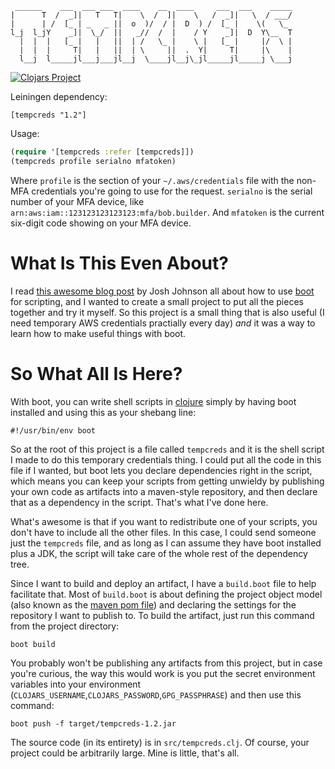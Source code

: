      ______    ___  ___ ___  ____    __  ____     ___  ___    _____
    |      T  /  _]|   T   T|    \  /  ]|    \   /  _]|   \  / ___/
    |      | /  [_ | _   _ ||  o  )/  / |  D  ) /  [_ |    \(   \_ 
    l_j  l_jY    _]|  \_/  ||   _//  /  |    / Y    _]|  D  Y\__  T
      |  |  |   [_ |   |   ||  | /   \_ |    \ |   [_ |     |/  \ |
      |  |  |     T|   |   ||  | \     ||  .  Y|     T|     |\    |
      l__j  l_____jl___j___jl__j  \____jl__j\_jl_____jl_____j \___j
                                                               
[![Clojars Project](http://clojars.org/tempcreds/latest-version.svg)](http://clojars.org/tempcreds)

Leiningen dependency:

    [tempcreds "1.2"]
    
Usage:

```clojure
(require '[tempcreds :refer [tempcreds]])
(tempcreds profile serialno mfatoken)
```
    
Where `profile` is the section of your `~/.aws/credentials` file with the non-MFA credentials you're going to use for the request. `serialno` is the serial number of your MFA device, like `arn:aws:iam::123123123123123:mfa/bob.builder`. And `mfatoken` is the current six-digit code showing on your MFA device.

# What Is This Even About?
I read [this awesome blog post][1] by Josh Johnson all about how to use [boot][2] for scripting, and I wanted to create a small project to put all the pieces together and try it myself. So this project is a small thing that is also useful (I need temporary AWS credentials practially every day) _and_ it was a way to learn how to make useful things with boot.

# So What All Is Here?
With boot, you can write shell scripts in [clojure][3] simply by having boot installed and using this as your shebang line:

    #!/usr/bin/env boot
    
So at the root of this project is a file called `tempcreds` and it is the shell script I made to do this temporary credentials thing. I could put all the code in this file if I wanted, but boot lets you declare dependencies right in the script, which means you can keep your scripts from getting unwieldy by publishing your own code as artifacts into a maven-style repository, and then declare that as a dependency in the script. That's what I've done here.

What's awesome is that if you want to redistribute one of your scripts, you don't have to include all the other files. In this case, I could send someone just the `tempcreds` file, and as long as I can assume they have boot installed plus a JDK, the script will take care of the whole rest of the dependency tree.

Since I want to build and deploy an artifact, I have a `build.boot` file to help facilitate that. Most of `build.boot` is about defining the project object model (also known as the [maven pom file][4]) and declaring the settings for the repository I want to publish to. To build the artifact, just run this command from the project directory:

    boot build

You probably won't be publishing any artifacts from this project, but in case you're curious, the way this would work is you put the secret environment variables into your environment (`CLOJARS_USERNAME`,`CLOJARS_PASSWORD`,`GPG_PASSPHRASE`) and then use this command:

    boot push -f target/tempcreds-1.2.jar

The source code (in its entirety) is in `src/tempcreds.clj`. Of course, your project could be arbitrarily large. Mine is little, that's all.

[1]:https://lionfacelemonface.wordpress.com/2015/04/11/advanced-boot-scripting/
[2]:http://boot-clj.com/
[3]:http://clojure.org/
[4]:https://maven.apache.org/guides/introduction/introduction-to-the-pom.html
